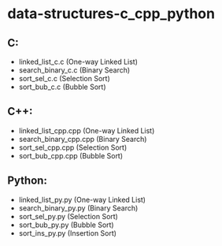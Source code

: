 # data-structures-c_cpp_python
## C:
- linked_list_c.c (One-way Linked List)
- search_binary_c.c (Binary Search)
- sort_sel_c.c (Selection Sort)
- sort_bub_c.c  (Bubble Sort)

## C++:
- linked_list_cpp.cpp (One-way Linked List)
- search_binary_cpp.cpp (Binary Search)
- sort_sel_cpp.cpp (Selection Sort)
- sort_bub_cpp.cpp (Bubble Sort)

## Python: 
- linked_list_py.py (One-way Linked List)
- search_binary_py.py (Binary Search)
- sort_sel_py.py  (Selection Sort)
- sort_bub_py.py  (Bubble Sort)
- sort_ins_py.py  (Insertion Sort)

 
